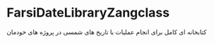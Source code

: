 # FarsiDateLibraryZangclass
کتابخانه ای کامل برای انجام عملیات با تاریخ های شمسی در پروژه های خودمان
